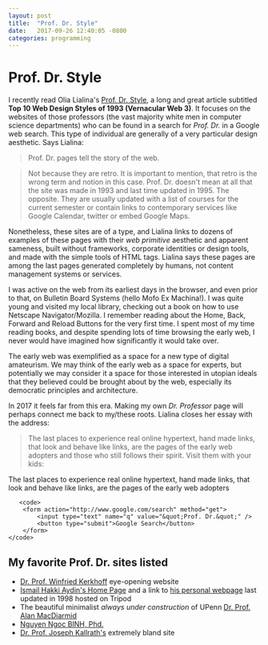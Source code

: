```yaml
---
layout: post
title:  "Prof. Dr. Style"
date:   2017-09-26 12:40:05 -0800
categories: programming
---
```


# Prof. Dr. Style

I recently read Olia Lialina's [Prof. Dr. Style](http://contemporary-home-computing.org/prof-dr-style/), a long and great article subtitled **Top 10 Web Design Styles of 1993 (Vernacular Web 3)**. It focuses on the websites of those professors (the vast majority white men in computer science departments) who can be found in a search for *Prof. Dr.* in a Google web search. This type of individual are generally of a very particular design aesthetic. Says Lialina:

> Prof. Dr. pages tell the story of the web.

> Not because they are retro. It is important to mention, that retro is the wrong term and notion in this case. Prof. Dr. doesn't mean at all that the site was made in 1993 and last time updated in 1995. The opposite. They are usually updated with a list of courses for the current semester or contain links to contemporary services like Google Calendar, twitter or embed Google Maps.

Nonetheless, these sites are of a type, and Lialina links to dozens of examples of these pages with their *web primitive* aesthetic and apparent sameness, built without frameworks, corporate identities or design tools, and made with the simple tools of HTML tags. Lialina says these pages are among the last pages generated completely by humans, not content management systems or services.

I was active on the web from its earliest days in the browser, and even prior to that, on Bulletin Board Systems (hello Mofo Ex Machina!). I was quite young and visited my local library, checking out a book on how to use Netscape Navigator/Mozilla. I remember reading about the Home, Back, Forward and Reload Buttons for the very first time. I spent most of my time reading books, and despite spending lots of time browsing the early web, I never would have imagined how significantly it would take over.

The early web was exemplified as a space for a new type of digital amateurism. We may think of the early web as a space for experts, but potentially we may consider it a space for those interested in utopian ideals that they believed could be brought about by the web, especially its democratic principles and architecture.

In 2017 it feels far from this era. Making my own *Dr. Professor* page will perhaps connect me back to my/these roots. Lialina closes her essay with the address:

> The last places to experience real online hypertext, hand made links, that look and behave like links, are the pages of the early web adopters and those who still follows their spirit. Visit them with your kids:

<p>The last places to experience real online hypertext, hand made links,
        that look and behave like links, are the pages of the early web adopters

       <code>
        <form action="http://www.google.com/search" method="get">
            <input type="text" name="q" value="&quot;Prof. Dr.&quot;" />
            <button type="submit">Google Search</button>
        </form>
	</code>

## My favorite Prof. Dr. sites listed

* [Dr. Prof. Winfried Kerkhoff](http://www.kerkhoff-w.de/) eye-opening website
* [Ismail Hakki Aydin's Home Page](http://www.angelfire.com/ia/ismailhakkiaydin/) and a link to [his personal webpage](http://members.tripod.com/~Ismail_Hakki_AYDIN/) last updated in 1998 hosted on Tripod
* The beautiful minimalist *always under construction* of UPenn [Dr. Prof. Alan MacDiarmid](http://www.sas.upenn.edu/~macdiarm/)
* [Nguyen Ngoc BINH, Phd.](http://www.jaist.ac.jp/~binh/)
* [Dr. Prof. Joseph Kallrath's](http://www.astro.ufl.edu/~kallrath/) extremely bland site
